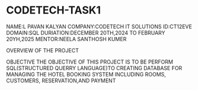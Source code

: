# CODETECH-TASK1
NAME:L PAVAN KALYAN
COMPANY:CODETECH IT SOLUTIONS
ID:CT12EVE
DOMAIN:SQL
DURIATION:DECEMBER 20TH,2024 TO FEBRUARY 20YH,2025
MENTOR:NEELA SANTHOSH KUMER


OVERVIEW OF THE PROJECT


 OBJECTIVE
 THE OBJECTIVE OF THIS PROJECT IS TO BE PERFORM SQL(STRUCTURED QUERRY LANGUAGE)TO CREATING  DATABASE FOR MANAGING THE HOTEL BOOKING SYSTEM INCLUDING ROOMS, CUSTOMERS, RESERVATION,AND PAYMENT
